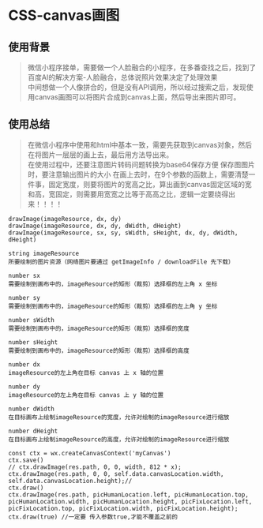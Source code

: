# CSS-canvas画图

## 使用背景

> 微信小程序接单，需要做一个人脸融合的小程序，在多番查找之后，找到了百度AI的解决方案-人脸融合，总体说照片效果决定了处理效果  
> 中间想做一个人像拼合的，但是没有API调用，所以经过搜索之后，发现使用canvas画图可以将图片合成到canvas上面，然后导出来图片即可。

## 使用总结

> 在微信小程序中使用和html中基本一致，需要先获取到canvas对象，然后在将图片一层层的画上去，最后用方法导出来。  
> 在使用过程中，还要注意图片转码问题转换为base64保存方便
> 保存图图片时，要注意输出图片的大小
> 在画上去时，在9个参数的函数上，需要清楚一件事，固定宽度，则要将图片的宽高之比，算出画到canvas固定区域的宽和高，宽固定，则需要用宽宽之比等于高高之比，逻辑一定要绕得出来！！！！

```JS
drawImage(imageResource, dx, dy)
drawImage(imageResource, dx, dy, dWidth, dHeight)
drawImage(imageResource, sx, sy, sWidth, sHeight, dx, dy, dWidth, dHeight)

string imageResource
所要绘制的图片资源（网络图片要通过 getImageInfo / downloadFile 先下载）

number sx
需要绘制到画布中的，imageResource的矩形（裁剪）选择框的左上角 x 坐标

number sy
需要绘制到画布中的，imageResource的矩形（裁剪）选择框的左上角 y 坐标

number sWidth
需要绘制到画布中的，imageResource的矩形（裁剪）选择框的宽度

number sHeight
需要绘制到画布中的，imageResource的矩形（裁剪）选择框的高度

number dx
imageResource的左上角在目标 canvas 上 x 轴的位置

number dy
imageResource的左上角在目标 canvas 上 y 轴的位置

number dWidth
在目标画布上绘制imageResource的宽度，允许对绘制的imageResource进行缩放

number dHeight
在目标画布上绘制imageResource的高度，允许对绘制的imageResource进行缩放

const ctx = wx.createCanvasContext('myCanvas')
ctx.save()
// ctx.drawImage(res.path, 0, 0, width, 812 * x);
ctx.drawImage(res.path, 0, 0, self.data.canvasLocation.width, self.data.canvasLocation.height);//
ctx.draw()
ctx.drawImage(res.path, picHumanLocation.left, picHumanLocation.top, picHumanLocation.width, picHumanLocation.height, picFixLocation.left, picFixLocation.top, picFixLocation.width, picFixLocation.height);
ctx.draw(true) //一定要 传入参数true,才能不覆盖之前的
```
